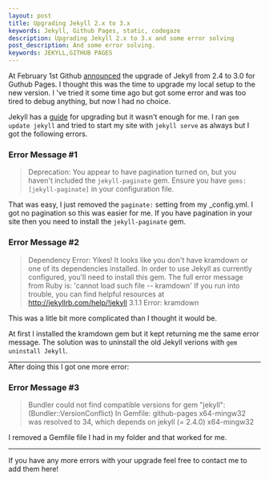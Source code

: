 ```yaml
---
layout: post
title: Upgrading Jekyll 2.x to 3.x
keywords: Jekyll, Github Pages, static, codegaze
description: Upgrading Jekyll 2.x to 3.x and some error solving
post_description: And some error solving.
keywords: JEKYLL,GITHUB PAGES
---
```


At February 1st Github [announced](https://github.com/blog/2100-github-pages-now-faster-and-simpler-with-jekyll-3-0) the upgrade of Jekyll from 2.4 to 3.0 for Guthub Pages. I thought this was the time to upgrade my local setup to the new version. I 've tried it some time ago but got some error and was too tired to debug anything, but now I had no choice.

Jekyll has a [guide](http://jekyllrb.com/docs/upgrading/2-to-3/) for upgrading but it wasn't enough for me. I ran ```gem update jekyll``` and tried to start my site with ```jekyll serve``` as always but I got the following errors.

### Error Message #1
>Deprecation: You appear to have pagination turned on, but you haven't included the `jekyll-paginate` gem. Ensure you have `gems: [jekyll-paginate]` in your configuration file.</b>

That was easy, I just removed the ```paginate:``` setting from my _config.yml. I got no pagination so this was easier for me. If you have pagination in your site then you need to install the ```jekyll-paginate``` gem.

### Error Message #2
>Dependency Error: Yikes! It looks like you don't have kramdown or one of its dependencies installed. In order to use Jekyll as currently configured, you'll need to install this gem. The full error message from Ruby is: 'cannot load such file -- kramdown' If you run into trouble, you can find helpful resources at 
http://jekyllrb.com/help/!jekyll 3.1.1  Error:  kramdown

This was a litle bit more complicated than I thought it would be. 

At first I installed the kramdown gem but it kept returning me the same error message. The solution was to uninstall the old Jekyll verions with ```gem uninstall Jekyll```.
<hr class="post__separator"/>
After doing this I got one more error:

### Error Message #3

>Bundler could not find compatible versions for gem "jekyll": (Bundler::VersionConflict) In Gemfile: github-pages x64-mingw32 was resolved to 34, which depends on jekyll (= 2.4.0) x64-mingw32

I removed a Gemfile file I had in my folder and that worked for me.
<hr class="post__separator"/>

If you have any more errors with your upgrade feel free to contact me to add them here!



<style>
  .post__separator {
    border: 0;
    margin: 0;
    color: #E4E4E4;
  }
  .post__separator:before {
    content: '•••';
    margin: 0 45%;
    font-size: 2em;
  }
  </style>